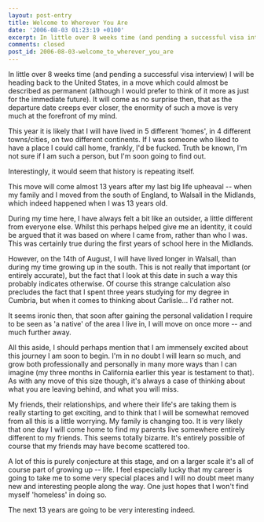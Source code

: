 ```yaml
---
layout: post-entry
title: Welcome to Wherever You Are
date: '2006-08-03 01:23:19 +0100'
excerpt: In little over 8 weeks time (and pending a successful visa interview) I will be heading back to the United States.
comments: closed
post_id: 2006-08-03-welcome_to_wherever_you_are
---
```

In little over 8 weeks time (and pending a successful visa interview) I will be heading back to the United States, in a move which could almost be described as permanent (although I would prefer to think of it more as just for the immediate future). It will come as no surprise then, that as the departure date creeps ever closer, the enormity of such a move is very much at the forefront of my mind.

This year it is likely that I will have lived in 5 different 'homes', in 4 different towns/cities, on two different continents. If I was someone who liked to have a place I could call home, frankly, I'd be fucked. Truth be known, I'm not sure if I am such a person, but I'm soon going to find out.

Interestingly, it would seem that history is repeating itself.

This move will come almost 13 years after my last big life upheaval -- when my family and I moved from the south of England, to Walsall in the Midlands, which indeed happened when I was 13 years old.  

During my time here, I have always felt a bit like an outsider, a little different from everyone else. Whilst this perhaps helped give me an identity, it could be argued that it was based on where I came from, rather than who I was. This was certainly true during the first years of school here in the Midlands.

However, on the 14th of August, I will have lived longer in Walsall, than during my time growing up in the south. This is not really that important (or entirely accurate), but the fact that I look at this date in such a way this probably indicates otherwise. Of course this strange calculation also precludes the fact that I spent three years studying for my degree in Cumbria, but when it comes to thinking about Carlisle... I'd rather not.

It seems ironic then, that soon after gaining the personal validation I require to be seen as 'a native' of the area I live in, I will move on once more -- and much further away.

All this aside, I should perhaps mention that I am immensely excited about this journey I am soon to begin. I'm in no doubt I will learn so much, and grow both professionally and personally in many more ways than I can imagine (my three months in California earlier this year is testament to that). As with any move of this size though, it's always a case of thinking about what you are leaving behind, and what you will miss.

My friends, their relationships, and where their life's are taking them is really starting to get exciting, and to think that I will be somewhat removed from all this is a little worrying. My family is changing too. It is very likely that one day I will come home to find my parents live somewhere entirely different to my friends. This seems totally bizarre. It's entirely possible of course that my friends may have become scattered too.

A lot of this is purely conjecture at this stage, and on a larger scale it's all of course part of growing up  --  life. I feel especially lucky that my career is going to take me to some very special places and I will no doubt meet many new and interesting people along the way. One just hopes that I won't find myself 'homeless' in doing so.

The next 13 years are going to be very interesting indeed.